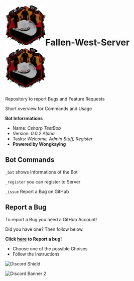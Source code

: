 # ![Logo](screenshots/Fallen_West_Discord_Logo.png)Fallen-West-Server![Logo](screenshots/Fallen_West_Discord_Logo.png)
Repository to report Bugs and Feature Requests

Short overview for Commands and Usage

**Bot Inforrmations**
- Name: *Csharp TestBob*
- Version: *0.0.2 Alpha*
- Tasks: *Welcome, Admin Stuff, Register*
- **Powered by Wongkaying**

## Bot Commands
  `_bot` shows Informations of the Bot
  
  `_register` you can register to Server
  
  `_issue` Report a Bug on GitHub
  
  ## Report a Bug
  To report a Bug you need a GitHub Account!
  
  Did you have one? Then follow below.
  
 **Click [here](https://github.com/Wongkaying/Fallen-West-Server/issues/new/choose) to Report a bug!**
 
 - Choose one of the possible Choises
 - Follow the Instructions
 
![Discord Shield](https://discordapp.com/api/guilds/583038901367603215/widget.png?style=shield)

![Discord Banner 2](https://discordapp.com/api/guilds/583038901367603215/widget.png?style=banner2)

